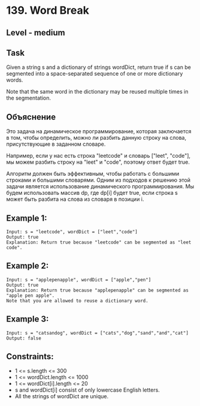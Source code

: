 # 139. Word Break


## Level - medium


## Task
Given a string s and a dictionary of strings wordDict, return true if s can be segmented into a space-separated sequence of one or more dictionary words.

Note that the same word in the dictionary may be reused multiple times in the segmentation.


## Объяснение
Это задача на динамическое программирование, которая заключается в том, чтобы определить, 
можно ли разбить данную строку на слова, присутствующие в заданном словаре.

Например, если у нас есть строка "leetcode" и словарь ["leet", "code"], мы можем разбить строку на "leet" и "code", поэтому ответ будет true.

Алгоритм должен быть эффективным, чтобы работать с большими строками и большими словарями. 
Одним из подходов к решению этой задачи является использование динамического программирования. 
Мы будем использовать массив dp, где dp[i] будет true, если строка s может быть разбита на слова из словаря в позиции i.


## Example 1:
````
Input: s = "leetcode", wordDict = ["leet","code"]
Output: true
Explanation: Return true because "leetcode" can be segmented as "leet code".
````


## Example 2:
````
Input: s = "applepenapple", wordDict = ["apple","pen"]
Output: true
Explanation: Return true because "applepenapple" can be segmented as "apple pen apple".
Note that you are allowed to reuse a dictionary word.
````


## Example 3:
````
Input: s = "catsandog", wordDict = ["cats","dog","sand","and","cat"]
Output: false
````


## Constraints:
- 1 <= s.length <= 300
- 1 <= wordDict.length <= 1000
- 1 <= wordDict[i].length <= 20
- s and wordDict[i] consist of only lowercase English letters.
- All the strings of wordDict are unique.